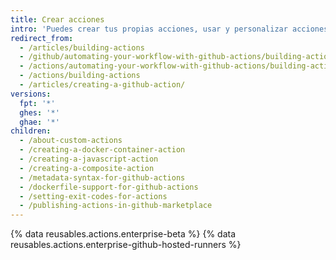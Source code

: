 ```yaml
---
title: Crear acciones
intro: 'Puedes crear tus propias acciones, usar y personalizar acciones compartidas por la comunidad {% data variables.product.prodname_dotcom %} o escribir y compartir las acciones que construyes.'
redirect_from:
  - /articles/building-actions
  - /github/automating-your-workflow-with-github-actions/building-actions
  - /actions/automating-your-workflow-with-github-actions/building-actions
  - /actions/building-actions
  - /articles/creating-a-github-action/
versions:
  fpt: '*'
  ghes: '*'
  ghae: '*'
children:
  - /about-custom-actions
  - /creating-a-docker-container-action
  - /creating-a-javascript-action
  - /creating-a-composite-action
  - /metadata-syntax-for-github-actions
  - /dockerfile-support-for-github-actions
  - /setting-exit-codes-for-actions
  - /publishing-actions-in-github-marketplace
---
```

{% data reusables.actions.enterprise-beta %}
{% data reusables.actions.enterprise-github-hosted-runners %}
